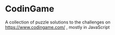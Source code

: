 # CodinGame
A collection of puzzle solutions to the challenges on https://www.codingame.com/ , mostly in JavaScript
